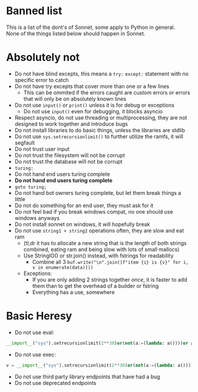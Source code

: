 # Banned list
This is a list of the dont's of Sonnet, some apply to Python in general.  
None of the things listed below should happen in Sonnet.
# Absolutely not
- Do not have blind excepts, this means a `try:` `except:` statement with no specific error to catch
- Do not have try excepts that cover more than one or a few lines
  - This can be ommited if the errors caught are custom errors or errors that will only be on absolutely known lines
- Do not use `input()` or `print()` unless it is for debug or exceptions
  - Do not use `input()` even for debugging, it blocks asyncio
- Respect asyncio, do not use threading or multiprocessing, they are not designed to work together and introduce bugs
- Do not install libraries to do basic things, unless the libraries are stdlib
- Do not use `sys.setrecursionlimit()` to further utilize the ramfs, it will segfault
- Do not trust user input
- Do not trust the filesystem will not be corrupt
- Do not trust the database will not be corrupt
- `turing:`
- Do not hand end users turing complete
- **Do not hand end users turing complete**
- `goto turing;`
- Do not hand bot owners turing complete, but let them break things a little
- Do not do something for an end user, they must ask for it
- Do not feel bad if you break windows compat, no one should use windows anyways
- Do not install sonnet on windows, it will hopefully break
- Do not use `string1 + string2` operations often, they are slow and eat ram 
  - (tl;dr it has to allocate a new string that is the length of both strings combined, eating ram and being slow with lots of small mallocs)
  - Use StringIO() or str.join() instead, with fstrings for readability
    - Combine all 3 `buf.write("\n".join([f"item {i} is {v}" for i, v in enumerate(data)]))`
  - Exceptions:
    - If you are only adding 2 strings together _once_, it is faster to add them than to get the overhead of a builder or fstring
    - Everything has a use, somewhere
# Basic Heresy
- Do not use eval:
```py
__import__("sys").setrecursionlimit(2**30)or(not(a:=(lambda: a())))or a()
```
- Do not use exec:
```py
v = __import__("sys").setrecursionlimit(2**30)or(not(a:=(lambda: a())))or a()
```
- Do not use third party library endpoints that have had a bug
- Do not use deprecated endpoints

